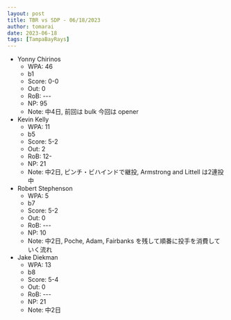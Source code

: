 ```yaml
---
layout: post
title: TBR vs SDP - 06/18/2023
author: tomarai
date: 2023-06-18
tags: [TampaBayRays]
---
```


* Yonny Chirinos
	- WPA: 46
	- b1
	- Score: 0-0
	- Out: 0
	- RoB: ---
	- NP: 95
	- Note: 中4日, 前回は bulk 今回は opener
* Kevin Kelly
	- WPA: 11
	- b5
	- Score: 5-2
	- Out: 2
	- RoB: 12-
	- NP: 21
	- Note: 中2日, ピンチ・ビハインドで継投, Armstrong and Littell は2連投中
* Robert Stephenson
	- WPA: 5
	- b7
	- Score: 5-2
	- Out: 0
	- RoB: ---
	- NP: 10
	- Note: 中2日, Poche, Adam, Fairbanks を残して順番に投手を消費していく流れ
* Jake Diekman
	- WPA: 13
	- b8
	- Score: 5-4
	- Out: 0
	- RoB: ---
	- NP: 21
	- Note: 中2日


